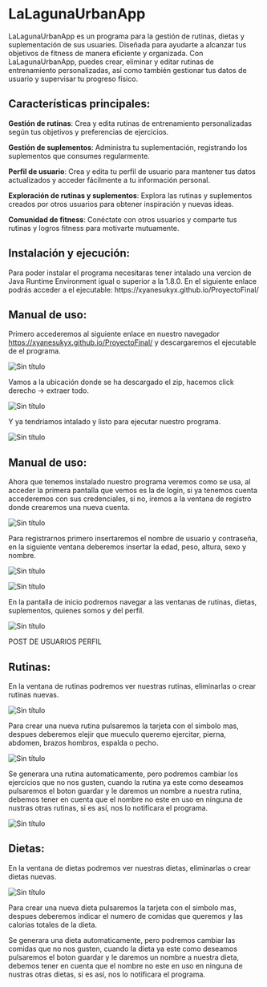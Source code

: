 <h1>LaLagunaUrbanApp</h1>

LaLagunaUrbanApp es un programa para la gestión de rutinas, dietas y suplementación de sus usuaries. Diseñada para ayudarte a alcanzar tus objetivos de fitness de manera eficiente y organizada. 
Con LaLagunaUrbanApp, puedes crear, eliminar y editar rutinas de entrenamiento personalizadas, así como también gestionar tus datos de usuario y supervisar tu progreso físico.



<h2>Características principales:</h2>

**Gestión de rutinas**: Crea y edita rutinas de entrenamiento personalizadas según tus objetivos y preferencias de ejercicios.

**Gestión de suplementos**: Administra tu suplementación, registrando los suplementos que consumes regularmente.

**Perfil de usuario**: Crea y edita tu perfil de usuario para mantener tus datos actualizados y acceder fácilmente a tu información personal.

**Exploración de rutinas y suplementos**: Explora las rutinas y suplementos creados por otros usuarios para obtener inspiración y nuevas ideas.

**Comunidad de fitness**: Conéctate con otros usuarios y comparte tus rutinas y logros fitness para motivarte mutuamente.



<h2>Instalación y ejecución:</h2>
Para poder instalar el programa necesitaras tener intalado una vercion de Java Runtime Environment igual o superior a la 1.8.0.
En el siguiente enlace podrás acceder a el ejecutable: https://xyanesukyx.github.io/ProyectoFinal/



<h2>Manual de uso:</h2>

Primero accederemos al siguiente enlace en nuestro navegador https://xyanesukyx.github.io/ProyectoFinal/ y descargaremos el ejecutable
de el programa.

![Sin título](https://github.com/xYANESUKYx/ProyectoFinal/assets/93495032/842d2ce6-3c42-42cb-bf12-8004bcb7ec77)

Vamos a la ubicación donde se ha descargado el zip, hacemos click derecho -> extraer todo.

![Sin título](https://github.com/xYANESUKYx/ProyectoFinal/assets/93495032/ec13c647-da70-4993-b92d-06af47f1228f)


Y ya tendriamos intalado y listo para ejecutar nuestro programa. 

![Sin título](https://github.com/xYANESUKYx/ProyectoFinal/assets/93495032/8290f837-54d7-4f0f-b79f-34385eec5be0)


<h2>Manual de uso:</h2>

Ahora que tenemos instalado nuestro programa veremos como se usa, al acceder la primera pantalla que vemos es la de login, si ya tenemos 
cuenta accederemos con sus credenciales, si no, iremos a la ventana de registro donde crearemos una nueva cuenta.

![Sin título](https://github.com/xYANESUKYx/ProyectoFinal/assets/93495032/0f1d84cc-8085-4ca7-af8e-a08489671069)

Para registrarnos primero insertaremos el nombre de usuario y contraseña, en la siguiente ventana deberemos insertar la edad, peso, altura, sexo y nombre.

![Sin título](https://github.com/xYANESUKYx/ProyectoFinal/assets/93495032/977e13f1-a721-4faa-a8f8-3ee445e0aeb9)


![Sin título](https://github.com/xYANESUKYx/ProyectoFinal/assets/93495032/e71df8aa-a322-459c-a580-157fe675ee77)


En la pantalla de inicio podremos navegar a las ventanas de rutinas, dietas, suplementos, quienes somos y del perfil.

![Sin título](https://github.com/xYANESUKYx/ProyectoFinal/assets/93495032/049d1720-3b6a-4ecb-8b91-99d834378937)


POST 
DE
USUARIOS
PERFIL


<h2>Rutinas:</h2>

En la ventana de rutinas podremos ver nuestras rutinas, eliminarlas o crear rutinas nuevas.

![Sin título](https://github.com/xYANESUKYx/ProyectoFinal/assets/93495032/9510d665-4249-42f2-be28-1acac75b1cd3)

Para crear una nueva rutina pulsaremos la tarjeta con el simbolo mas, despues deberemos elejir que mueculo queremo ejercitar, pierna, abdomen, brazos hombros, espalda o pecho.

![Sin título](https://github.com/xYANESUKYx/ProyectoFinal/assets/93495032/6712a161-75a2-4e1b-8c71-15a7cf428eb3)

Se generara una rutina automaticamente, pero podremos cambiar los ejercicios que no nos gusten, cuando la rutina ya este como deseamos pulsaremos el boton guardar y le daremos un 
nombre a nuestra rutina, debemos tener en cuenta que el nombre no este en uso en ninguna de nustras otras rutinas, si es así, nos lo notificara el programa.

![Sin título](https://github.com/xYANESUKYx/ProyectoFinal/assets/93495032/268d2cf0-9ad4-4e95-aa86-f20bbd8945e0)










<h2>Dietas:</h2>

En la ventana de dietas podremos ver nuestras dietas, eliminarlas o crear dietas nuevas.

![Sin título](https://github.com/xYANESUKYx/ProyectoFinal/assets/93495032/e21cec09-5964-4b2b-973c-d59b17d506cf)

Para crear una nueva dieta pulsaremos la tarjeta con el simbolo mas, despues deberemos indicar el numero de comidas que queremos y las calorias totales de la dieta.


Se generara una dieta automaticamente, pero podremos cambiar las comidas que no nos gusten, cuando la dieta ya este como deseamos pulsaremos el boton guardar y le daremos un 
nombre a nuestra dieta, debemos tener en cuenta que el nombre no este en uso en ninguna de nustras otras dietas, si es así, nos lo notificara el programa.


